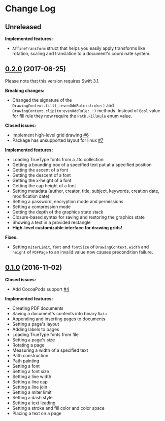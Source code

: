 # Change Log

## Unreleased

**Implemented features:**

- `AffineTransform` struct that helps you easily apply transforms like rotation, scaling and translation to a document's coordinate system.

## [0.2.0](https://github.com/WeirdMath/SwiftyHaru/tree/0.2.0) (2017-06-25)

Please note that this version requires Swift 3.1.

**Breaking changes:**

- Changed the signature of the `DrawingContext.fill(_:evenOddRule:stroke:)` and `DrawingContext.clip(to:evenOddRule:_:)` methods. Instead of `Bool` value for fill rule they now require the `Path.FillRule` enum value.

**Closed issues:**

- Implement high-level grid drawing [\#6](https://github.com/WeirdMath/SwiftyHaru/issues/6)
- Package has unsupported layout for linux [\#7](https://github.com/WeirdMath/SwiftyHaru/issues/7)

**Implemented features:**

- Loading TrueType fonts from a .ttc collection
- Getting a bounding box of a specified text put at a specified position
- Getting the ascent of a font
- Getting the descent of a font
- Getting the x-height of a font
- Getting the cap height of a font
- Setting metadata (author, creator, title, subject, keywords, creation date, modification date)
- Setting a password, encryption mode and permissions
- Setting a compression mode
- Getting the depth of the graphics state stack
- Closure-based syntax for saving and restoring the graphics state
- Showing a text in a provided rectangle
- **High-level customizable interface for drawing grids!**

**Fixes:**

- Setting `miterLimit`, `font` and `fontSize` of `DrawingContext`, `width` and `height` of `PDFPage` to an invalid value now causes precondition failure.

## [0.1.0](https://github.com/WeirdMath/SwiftyHaru/tree/0.1.0) (2016-11-02)
**Closed issues:**

- Add CocoaPods support [\#4](https://github.com/WeirdMath/SwiftyHaru/issues/4)

**Implemented features:**

- Creating PDF documents
- Saving a document's contents into binary `Data`
- Appending and inserting pages to documents
- Setting a page's layout
- Adding labels to pages
- Loading TrueType fonts from file
- Setting a page's size
- Rotating a page
- Measuring a width of a specified text
- Path construction
- Path painting
- Setting a font
- Setting a font size
- Setting a line width
- Setting a line cap
- Setting a line join
- Setting a miter limit
- Setting a dash style
- Setting a text leading
- Setting a stroke and fill color and color space
- Placing a text on a page
